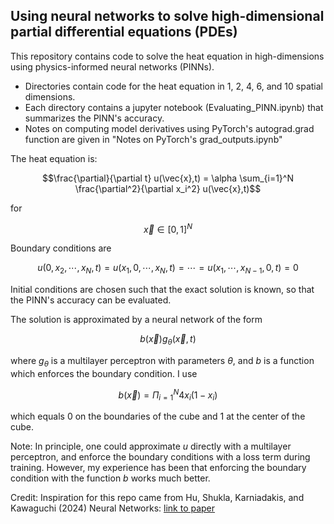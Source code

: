## Using neural networks to solve high-dimensional partial differential equations (PDEs)

This repository contains code to solve the heat equation in high-dimensions using physics-informed neural networks (PINNs).

* Directories contain code for the heat equation in 1, 2, 4, 6, and 10 spatial dimensions.
* Each directory contains a jupyter notebook (Evaluating_PINN.ipynb) that summarizes the PINN's accuracy.
* Notes on computing model derivatives using PyTorch's autograd.grad function are given in "Notes on PyTorch's grad_outputs.ipynb"

The heat equation is:

$$\frac{\partial}{\partial t} u(\vec{x},t) = \alpha \sum_{i=1}^N \frac{\partial^2}{\partial x_i^2} u(\vec{x},t)$$

for

$$\vec{x} \in [0,1]^N$$

Boundary conditions are

$$u(0,x_2,\cdots,x_N,t)=u(x_1,0,\cdots,x_N,t)=\cdots=u(x_1,\cdots,x_{N-1},0,t)=0$$

Initial conditions are chosen such that the exact solution is known, so that the PINN's accuracy can be evaluated.

The solution is approximated by a neural network of the form

$$b(\vec x)g_\theta(\vec x,t)$$

where $g_\theta$ is a multilayer perceptron with parameters $\theta$, and $b$ is a function which enforces the boundary condition. I use

$$b(\vec x)=\Pi_{i=1}^N4x_i(1-x_i)$$

which equals 0 on the boundaries of the cube and 1 at the center of the cube.



Note: In principle, one could approximate $u$ directly with a multilayer perceptron, and enforce the boundary conditions with a loss term during training. However, my experience has been that enforcing the boundary condition with the function $b$ works much better.

Credit: Inspiration for this repo came from Hu, Shukla, Karniadakis, and Kawaguchi (2024) Neural Networks: [link to paper](https://www.sciencedirect.com/science/article/pii/S0893608024002934)